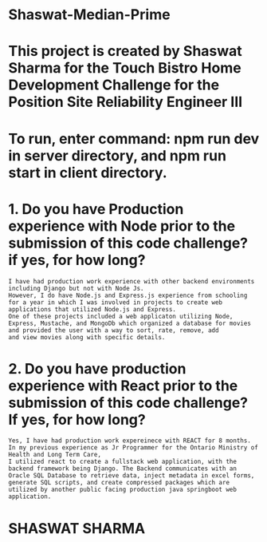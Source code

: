 # Shaswat-Median-Prime 
# This project is created by Shaswat Sharma for the Touch Bistro Home Development Challenge for the Position Site Reliability Engineer III
# To run, enter command: npm run dev in server directory, and npm run start in client directory.

# 1. Do you have Production experience with Node prior to the submission of this code challenge? if yes, for how long?
    I have had production work experience with other backend environments including Django but not with Node Js. 
    However, I do have Node.js and Express.js experience from schooling for a year in which I was involved in projects to create web applications that utilized Node.js and Express.
    One of these projects included a web applicaton utilizing Node, Express, Mustache, and MongoDb which organized a database for movies and provided the user with a way to sort, rate, remove, add
    and view movies along with specific details. 

# 2. Do you have production experience with React prior to the submission of this code challenge? If yes, for how long?
    Yes, I have had production work expereinece with REACT for 8 months. In my previous experience as Jr Programmer for the Ontario Ministry of Health and Long Term Care,
    I utilized react to create a fullstack web application, with the backend framework being Django. The Backend communicates with an Oracle SQL Database to retrieve data, inject metadata in excel forms, generate SQL scripts, and create compressed packages which are utilized by another public facing production java springboot web application. 
    
# SHASWAT SHARMA # 
 
